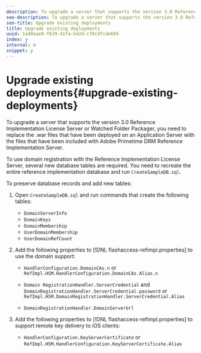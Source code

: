 ```yaml
---
description: To upgrade a server that supports the version 3.0 Reference Implementation License Server or Watched Folder Packager, you need to replace the .war files that have been deployed on an Application Server with the files that have been included with Adobe Primetime DRM Reference Implementation Server.
seo-description: To upgrade a server that supports the version 3.0 Reference Implementation License Server or Watched Folder Packager, you need to replace the .war files that have been deployed on an Application Server with the files that have been included with Adobe Primetime DRM Reference Implementation Server.
seo-title: Upgrade existing deployments
title: Upgrade existing deployments
uuid: 1a40aae9-f639-41fa-b42d-cf8cdfcde694
index: y
internal: n
snippet: y
---
```


# Upgrade existing deployments{#upgrade-existing-deployments}

To upgrade a server that supports the version 3.0 Reference Implementation License Server or Watched Folder Packager, you need to replace the .war files that have been deployed on an Application Server with the files that have been included with Adobe Primetime DRM Reference Implementation Server.

To use domain registration with the Reference Implementation License Server, several new database tables are required. You need to recreate the entire reference implementation database and run `CreateSampleDB.sql`.

To preserve database records and add new tables:

1. Open `CreateSampleDB.sql` and run commands that create the following tables:

    * `DomainServerInfo` 
    * `DomainKeys` 
    * `DomainMembership` 
    * `UserDomainMembership` 
    * `UserDomainRefCount`

1. Add the following properties to [!DNL flashaccess-refimpl.properties] to use the domain support:

    * `HandlerConfiguration.DomainCAs.n` or `RefImpl.HSM.HandlerConfiguration.DomainCAs.Alias.n` 
    
    * `Domain RegistrationHandler.ServerCredential` and `DomainRegistrationHandler.ServerCredential.password` or `RefImpl.HSM.DomainRegistrationHandler.ServerCredential.Alias` 
    
    * `DomainRegistrationHandler.DomainServerUrl`

1. Add the following properties to [!DNL flashaccess-refimpl.properties] to support remote key delivery to iOS clients:

    * `HandlerConfiguration.KeyServerCertificate` or `RefImpl.HSM.HandlerConfiguration.KeyServerCertificate.Alias`

